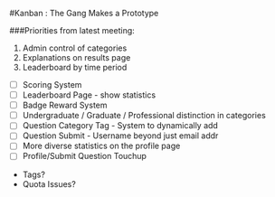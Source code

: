 #Kanban : The Gang Makes a Prototype

###Priorities from latest meeting: 

1. Admin control of categories
2. Explanations on results page
3. Leaderboard by time period

- [ ] Scoring System 
- [ ] Leaderboard Page - show statistics
- [ ] Badge Reward System
- [ ] Undergraduate / Graduate / Professional distinction in categories
- [ ] Question Category Tag - System to dynamically add
- [ ] Question Submit - Username beyond just email addr
- [ ] More diverse statistics on the profile page
- [ ] Profile/Submit Question Touchup

* Tags?
* Quota Issues?
